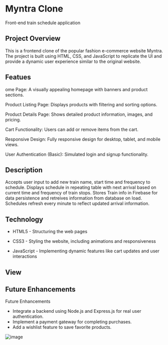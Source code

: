 
# Myntra Clone
Front-end train schedule application
## Project Overview
This is a frontend clone of the popular fashion e-commerce website Myntra. The project is built using HTML, CSS, and JavaScript to replicate the UI and provide a dynamic user experience similar to the original website.

## Featues
ome Page: A visually appealing homepage with banners and product sections.

Product Listing Page: Displays products with filtering and sorting options.

Product Details Page: Shows detailed product information, images, and pricing.

Cart Functionality: Users can add or remove items from the cart.

Responsive Design: Fully responsive design for desktop, tablet, and mobile views.

User Authentication (Basic): Simulated login and signup functionality.
## Description
Accepts user input to add new train name, start time and frequency to schedule. Displays schedule in repeating table with next arrival based on current time and frequency of train stops. Stores Train info in Firebase for data persistence and retreives information from database on load. Schedules refresh every minute to reflect updated arrival information. 

## Technology
- HTML5 - Structuring the web pages

- CSS3 - Styling the website, including animations and responsiveness

- JavaScript  - Implementing dynamic features like cart updates and user interactions


## View
## Future Enhancements
Future Enhancements
- Integrate a backend using Node.js and Express.js for real user authentication.
- Implement a payment gateway for completing purchases.
- Add a wishlist feature to save favorite products.


![image](https://images/myntraclonescreenshot.jpeg)